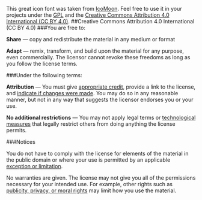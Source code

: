 This great icon font was taken from [IcoMoon](https://icomoon.io/). Feel free to use it in your projects under the [GPL](http://www.gnu.org/licenses/gpl.html) and the [Creative Commons Attribution 4.0 International (CC BY 4.0)](http://creativecommons.org/licenses/by/4.0/).
##Creative Commons Attribution 4.0 International (CC BY 4.0)
###You are free to:

**Share** — copy and redistribute the material in any medium or format

**Adapt** — remix, transform, and build upon the material for any purpose, even commercially. The licensor cannot revoke these freedoms as long as you follow the license terms.

###Under the following terms:

**Attribution** — You must give [appropriate credit](http://creativecommons.org/licenses/by/4.0/#), provide a link to the license, and [indicate if changes were made](http://creativecommons.org/licenses/by/4.0/#). You may do so in any reasonable manner, but not in any way that suggests the licensor endorses you or your use.

**No additional restrictions** — You may not apply legal terms or [technological measures](http://creativecommons.org/licenses/by/4.0/#) that legally restrict others from doing anything the license permits.

###Notices

You do not have to comply with the license for elements of the material in the public domain or where your use is permitted by an applicable [exception or limitation](http://creativecommons.org/licenses/by/4.0/#).

No warranties are given. The license may not give you all of the permissions necessary for your intended use. For example, other rights such as [publicity, privacy, or moral rights](http://creativecommons.org/licenses/by/4.0/#) may limit how you use the material.
